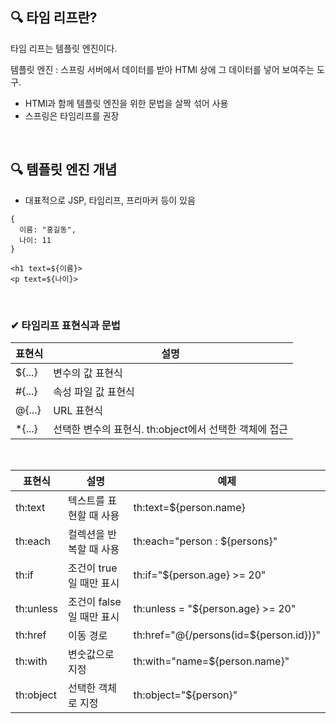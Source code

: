 ## 🔍 타임 리프란?

타임 리프는 템플릿 엔진이다.

템플릿 엔진 : 스프링 서버에서 데이터를 받아 HTMl 상에 그 데이터를 넣어 보여주는 도구.

- HTMl과 함께 템플릿 엔진을 위한 문법을 살짝 섞어 사용
- 스프링은 타임리프를 권장

<br>

## 🔍 템플릿 엔진 개념

- 대표적으로 JSP, 타임리프, 프리마커 등이 있음

```
{
  이름: "홍길동",
  나이: 11
}

<h1 text=${이름}>
<p text=${나이}>
```

<br>

### ✔ 타임리프 표현식과 문법

| 표현식 | 설명 |
| ------- | ---------- |
| ${...} | 변수의 값 표현식 |
| #{...} | 속성 파일 값 표현식 |
| @{...} | URL 표현식 |
| *{...} | 선택한 변수의 표현식. th:object에서 선택한 객체에 접근 | 

<br>

| 표현식 | 설명 | 예제 |
| ------- | ---------- | ----------- |
| th:text |  텍스트를 표현할 때 사용 | th:text=${person.name} |
| th:each | 컬렉션을 반복할 때 사용 | th:each="person : ${persons}" |
| th:if | 조건이 true일 때만 표시 | th:if="${person.age} >= 20" |
| th:unless | 조건이 false일 때만 표시 | th:unless = "${person.age} >= 20" |
| th:href | 이동 경로 | th:href="@{/persons(id=${person.id})}" |
| th:with | 변숫값으로 지정 | th:with="name=${person.name}" |
| th:object | 선택한 객체로 지정 | th:object="${person}" |

